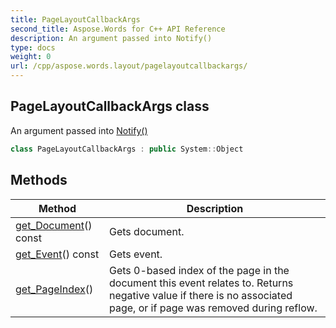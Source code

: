 ```yaml
---
title: PageLayoutCallbackArgs
second_title: Aspose.Words for C++ API Reference
description: An argument passed into Notify()
type: docs
weight: 0
url: /cpp/aspose.words.layout/pagelayoutcallbackargs/
---
```

## PageLayoutCallbackArgs class


An argument passed into [Notify()](./ipagelayoutcallback/notify/)

```cpp
class PageLayoutCallbackArgs : public System::Object
```

## Methods

| Method | Description |
| --- | --- |
| [get_Document](./get_document/)() const | Gets document. |
| [get_Event](./get_event/)() const | Gets event. |
| [get_PageIndex](./get_pageindex/)() | Gets 0-based index of the page in the document this event relates to. Returns negative value if there is no associated page, or if page was removed during reflow. |
